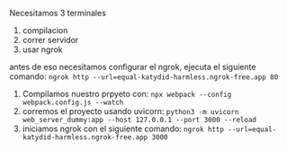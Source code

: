 Necesitamos 3 terminales
1. compilacion
2. correr servidor
3. usar ngrok

antes de eso necesitamos configurar el ngrok, ejecuta el siguiente comando:
`ngrok http --url=equal-katydid-harmless.ngrok-free.app 80`

1. Compilamos nuestro prpyeto con: 
`npx webpack --config webpack.config.js --watch`
2. corremos el proyecto usando uvicorn: 
`python3 -m uvicorn web_server_dummy:app --host 127.0.0.1 --port 3000 --reload`
3. iniciamos ngrok con el siguiente comando: 
`ngrok http --url=equal-katydid-harmless.ngrok-free.app 3000`